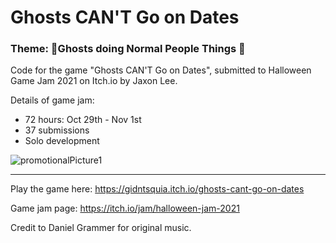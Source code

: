 # Ghosts CAN'T Go on Dates
### Theme: 🎃Ghosts doing Normal People Things 🎃
Code for the game "Ghosts CAN'T Go on Dates", submitted to Halloween Game Jam 2021 on Itch.io by Jaxon Lee.

Details of game jam:
* 72 hours: Oct 29th - Nov 1st
* 37 submissions
* Solo development 


![promotionalPicture1](https://user-images.githubusercontent.com/32310846/139782380-080ba797-c760-4cdc-aaf6-cadc6b670a69.JPG)

_______
Play the game here:
https://gidntsquia.itch.io/ghosts-cant-go-on-dates

Game jam page:
https://itch.io/jam/halloween-jam-2021

Credit to Daniel Grammer for original music.
